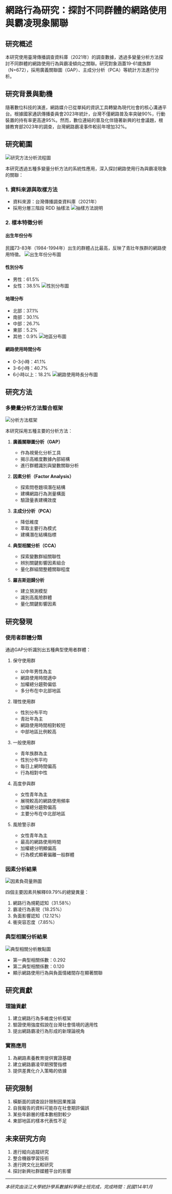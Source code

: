 # 網路行為研究：探討不同群體的網路使用與霸凌現象關聯

## 研究概述
本研究使用臺灣傳播調查資料庫（2021年）的調查數據，透過多變量分析方法探討不同群體的網路使用行為與霸凌傾向之關聯。研究對象涵蓋19-61歲族群（N=672），採用廣義關聯圖（GAP）、主成分分析（PCA）等統計方法進行分析。

## 研究背景與動機
隨著數位科技的演進，網路媒介已從單純的資訊工具轉變為現代社會的核心溝通平台。根據國家通訊傳播委員會2023年統計，台灣不僅網路普及率突破90%，行動裝置的持有率更高達95%。然而，數位連結的普及化伴隨著新興的社會議題，根據教育部2023年的調查，台灣網路霸凌事件較前年增加32%。

## 研究範圍
![研究方法分析流程圖](path_to_flow_chart_image)

本研究透過五種多變量分析方法的系統性應用，深入探討網路使用行為與霸凌現象的關聯：

### 1. 資料來源與取樣方法
- 資料來源：台灣傳播調查資料庫（2021年）
- 採用分層三階段 RDD 抽樣法
![抽樣方法說明](path_to_sampling_method_image)

### 2. 樣本特徵分析

#### 出生年份分布
民國73-83年（1984-1994年）出生的群體占比最高，反映了青壯年族群的網路使用特徵。
![出生年份分布圖](path_to_birth_year_distribution)

#### 性別分布
- 男性：61.5%
- 女性：38.5%
![性別分布圖](path_to_gender_distribution)

#### 地理分布
- 北部：37.1%
- 南部：30.1%
- 中部：26.7%
- 東部：5.2%
- 其他：0.9%
![地區分布圖](path_to_regional_distribution)

#### 網路使用時間分布
- 0-3小時：41.1%
- 3-6小時：40.7%
- 6小時以上：18.2%
![網路使用時長分布圖](path_to_usage_time_distribution)

## 研究方法

### 多變量分析方法整合框架
![分析方法框架](path_to_analysis_framework)

本研究採用五種主要的分析方法：

1. **廣義關聯圖分析（GAP）**
   - 作為視覺化分析工具
   - 揭示高維度數據內部結構
   - 進行群體識別與變數關聯分析

2. **因素分析（Factor Analysis）**
   - 探索問卷題項潛在結構
   - 建構網路行為測量構面
   - 驗證量表建構效度

3. **主成分分析（PCA）**
   - 降低維度
   - 萃取主要行為模式
   - 建構潛在結構指標

4. **典型相關分析（CCA）**
   - 探索變數群組關聯性
   - 辨別關鍵影響因素組合
   - 量化群組間整體關聯程度

5. **羅吉斯迴歸分析**
   - 建立預測模型
   - 識別高風險群體
   - 量化關鍵影響因素

## 研究發現

### 使用者群體分類
通過GAP分析識別出五種典型使用者群體：

1. 保守使用群
   - 以中年男性為主
   - 網路使用時間適中
   - 加權總分趨勢偏低
   - 多分布在中北部地區

2. 理性使用群
   - 性別分布平均
   - 青壯年為主
   - 網路使用時間相對較短
   - 中部地區比例較高

3. 一般使用群
   - 青年族群為主
   - 性別分布平均
   - 每日上網時間偏高
   - 行為相對中性

4. 高度參與群
   - 女性青年為主
   - 展現較高的網路使用頻率
   - 加權總分趨勢偏高
   - 主要分布在中北部地區

5. 風險警示群
   - 女性青年為主
   - 最高的網路使用時間
   - 加權總分明顯偏高
   - 行為模式顯著偏離一般群體

### 因素分析結果
![因素負荷量熱圖](path_to_factor_loading_heatmap)

四個主要因素共解釋69.79%的總變異量：
1. 網路行為規範認知（31.58%）
2. 霸凌行為表現（18.25%）
3. 負面影響認知（12.12%）
4. 衝突容忍度（7.85%）

### 典型相關分析結果
![典型相關分析散點圖](path_to_canonical_correlation_plot)

- 第一典型相關係數：0.292
- 第二典型相關係數：0.120
- 顯示網路使用行為與負面情緒間存在顯著關聯

## 研究貢獻

### 理論貢獻
1. 建立網路行為多維度分析框架
2. 驗證使用強度假說在台灣社會情境的適用性
3. 提出網路霸凌行為形成的新理論視角

### 實務應用
1. 為網路素養教育提供實證基礎
2. 建立網路霸凌早期預警指標
3. 提供差異化介入策略的依據

## 研究限制
1. 橫斷面的調查設計限制因果推論
2. 自我報告的資料可能存在社會期許偏誤
3. 某些年齡層的樣本數相對較少
4. 東部地區的樣本代表性不足

## 未來研究方向
1. 進行縱向追蹤研究
2. 整合機器學習技術
3. 進行跨文化比較研究
4. 探討新興社群媒體平台的影響

---
*本研究由淡江大學統計學系數據科學碩士班完成，完成時間：民國114年1月*
